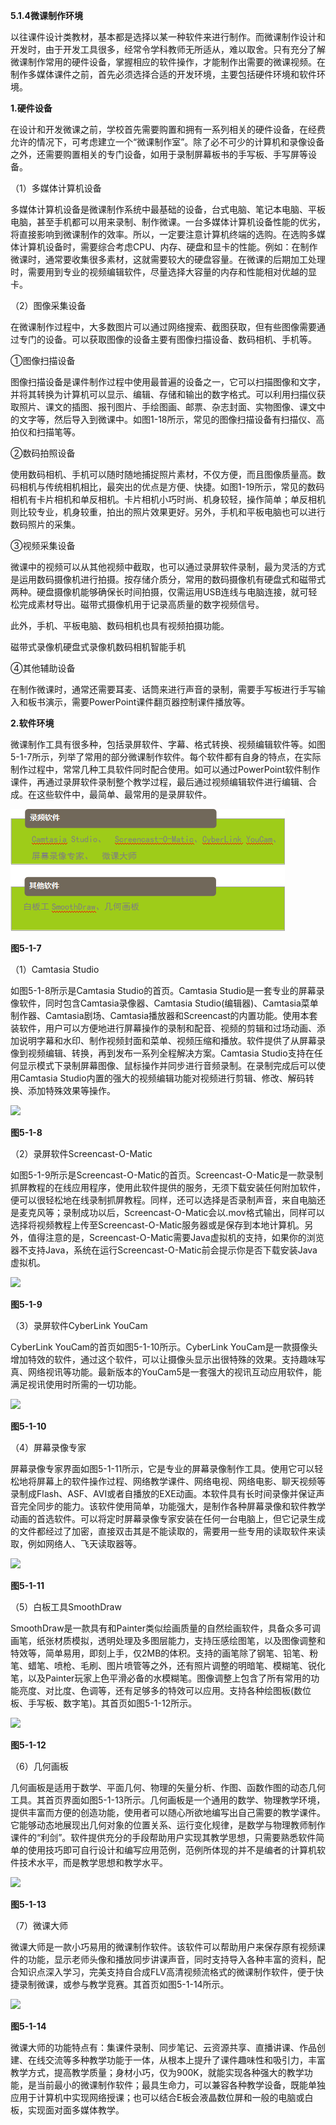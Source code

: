 

**5.1.4微课制作环境**

以往课件设计类教材，基本都是选择以某一种软件来进行制作。而微课制作设计和开发时，由于开发工具很多，经常令学科教师无所适从，难以取舍。只有充分了解微课制作常用的硬件设备，掌握相应的软件操作，才能制作出需要的微课视频。在制作多媒体课件之前，首先必须选择合适的开发环境，主要包括硬件环境和软件环境。

**1.硬件设备**

在设计和开发微课之前，学校首先需要购置和拥有一系列相关的硬件设备，在经费允许的情况下，可考虑建立一个“微课制作室”。除了必不可少的计算机和录像设备之外，还需要购置相关的专门设备，如用于录制屏幕板书的手写板、手写屏等设备。

（1）多媒体计算机设备

多媒体计算机设备是微课制作系统中最基础的设备，台式电脑、笔记本电脑、平板电脑，甚至手机都可以用来录制、制作微课。一台多媒体计算机设备性能的优劣，将直接影响到微课制作的效率。所以，一定要注意计算机终端的选购。在选购多媒体计算机设备时，需要综合考虑CPU、内存、硬盘和显卡的性能。例如：在制作微课时，通常要收集很多素材，这就需要较大的硬盘容量。在微课的后期加工处理时，需要用到专业的视频编辑软件，尽量选择大容量的内存和性能相对优越的显卡。

（2）图像采集设备

在微课制作过程中，大多数图片可以通过网络搜索、截图获取，但有些图像需要通过专门的设备。可以获取图像的设备主要有图像扫描设备、数码相机、手机等。

①图像扫描设备

图像扫描设备是课件制作过程中使用最普遍的设备之一，它可以扫描图像和文字，并将其转换为计算机可以显示、编辑、存储和输出的数字格式。可以利用扫描仪获取照片、课文的插图、报刊图片、手绘图画、邮票、杂志封面、实物图像、课文中的文字等，然后导入到微课中。如图1-18所示，常见的图像扫描设备有扫描仪、高拍仪和扫描笔等。

②数码拍照设备

使用数码相机、手机可以随时随地捕捉照片素材，不仅方便，而且图像质量高。数码相机与传统相机相比，最突出的优点是方便、快捷。如图1-19所示，常见的数码相机有卡片相机和单反相机。卡片相机小巧时尚、机身较轻，操作简单；单反相机则比较专业，机身较重，拍出的照片效果更好。另外，手机和平板电脑也可以进行数码照片的采集。

③视频采集设备

微课中的视频可以从其他视频中截取，也可以通过录屏软件录制，最为灵活的方式是运用数码摄像机进行拍摄。按存储介质分，常用的数码摄像机有硬盘式和磁带式两种。硬盘摄像机能够确保长时间拍摄，仅需运用USB连线与电脑连接，就可轻松完成素材导出。磁带式摄像机用于记录高质量的数字视频信号。

此外，手机、平板电脑、数码相机也具有视频拍摄功能。

磁带式录像机硬盘式录像机数码相机智能手机

④其他辅助设备

在制作微课时，通常还需要耳麦、话筒来进行声音的录制，需要手写板进行手写输入和板书演示，需要PowerPoint课件翻页器控制课件播放等。

**2.软件环境**

微课制作工具有很多种，包括录屏软件、字幕、格式转换、视频编辑软件等。如图5-1-7所示，列举了常用的部分微课制作软件。每个软件都有自身的特点，在实际制作过程中，常常几种工具软件同时配合使用。如可以通过PowerPoint软件制作课件，再通过录屏软件录制整个教学过程，最后通过视频编辑软件进行编辑、合成。在这些软件中，最简单、最常用的是录屏软件。



![](/assets/imp5ort.png)

**图5-1-7**

（1）Camtasia Studio

如图5-1-8所示是Camtasia Studio的首页。Camtasia Studio是一套专业的屏幕录像软件，同时包含Camtasia录像器、Camtasia Studio\(编辑器\)、Camtasia菜单制作器、Camtasia剧场、Camtasia播放器和Screencast的内置功能。使用本套装软件，用户可以方便地进行屏幕操作的录制和配音、视频的剪辑和过场动画、添加说明字幕和水印、制作视频封面和菜单、视频压缩和播放。软件提供了从屏幕录像到视频编辑、转换，再到发布一系列全程解决方案。Camtasia Studio支持在任何显示模式下录制屏幕图像、鼠标操作并同步进行音频录制。在录制完成后可以使用Camtasia Studio内置的强大的视频编辑功能对视频进行剪辑、修改、解码转换、添加特殊效果等操作。

![](file:///C:\Users\netedi21\AppData\Local\Temp\ksohtml\wpsC4D1.tmp.jpg)

**图5-1-8**

（2）录屏软件Screencast-O-Matic

如图5-1-9所示是Screencast-O-Matic的首页。Screencast-O-Matic是一款录制抓屏教程的在线应用程序，使用此软件提供的服务，无须下载安装任何附加软件，便可以很轻松地在线录制抓屏教程。同样，还可以选择是否录制声音，来自电脑还是麦克风等；录制成功以后，Screencast-O-Matic会以.mov格式输出，同样可以选择将视频教程上传至Screencast-O-Matic服务器或是保存到本地计算机。另外，值得注意的是，Screencast-O-Matic需要Java虚拟机的支持，如果你的浏览器不支持Java，系统在运行Screencast-O-Matic前会提示你是否下载安装Java虚拟机。

![](file:///C:\Users\netedi21\AppData\Local\Temp\ksohtml\wpsC4D2.tmp.jpg)

**图5-1-9**

（3）录屏软件CyberLink YouCam

CyberLink YouCam的首页如图5-1-10所示。CyberLink YouCam是一款摄像头增加特效的软件，通过这个软件，可以让摄像头显示出很特殊的效果。支持趣味写真、网络视讯等功能。最新版本的YouCam5是一套强大的视讯互动应用软件，能满足视讯使用时所需的一切功能。

![](file:///C:\Users\netedi21\AppData\Local\Temp\ksohtml\wpsC4D3.tmp.png)

**图5-1-10**

（4）屏幕录像专家

屏幕录像专家界面如图5-1-11所示，它是专业的屏幕录像制作工具。使用它可以轻松地将屏幕上的软件操作过程、网络教学课件、网络电视、网络电影、聊天视频等录制成Flash、ASF、AVI或者自播放的EXE动画。本软件具有长时间录像并保证声音完全同步的能力。该软件使用简单，功能强大，是制作各种屏幕录像和软件教学动画的首选软件。可以将定时屏幕录像专家安装在任何一台电脑上，但它记录生成的文件都经过了加密，直接双击其是不能读取的，需要用一些专用的读取软件来读取，例如网络人、飞天读取器等。

![](file:///C:\Users\netedi21\AppData\Local\Temp\ksohtml\wpsC4D4.tmp.png)

**图5-1-11**

（5）白板工具SmoothDraw

SmoothDraw是一款具有和Painter类似绘画质量的自然绘画软件，具备众多可调画笔，纸张材质模拟，透明处理及多图层能力，支持压感绘图笔，以及图像调整和特效等，简单易用，即刻上手，仅2MB的体积。支持的画笔除了钢笔、铅笔、粉笔、蜡笔、喷枪、毛刷、图片喷管等之外，还有照片调整的明暗笔、模糊笔、锐化笔，以及Painter玩家上色平滑必备的水模糊笔。图像调整上包含了所有常用的功能亮度、对比度、色调等，还有足够多的特效可以应用。支持各种绘图板\(数位板、手写板、数字笔\)。其首页如图5-1-12所示。

![](file:///C:\Users\netedi21\AppData\Local\Temp\ksohtml\wpsC4E4.tmp.png)

**图5-1-12**

（6）几何画板

几何画板是适用于数学、平面几何、物理的矢量分析、作图、函数作图的动态几何工具。其首页界面如图5-1-13所示。几何画板是一个通用的数学、物理教学环境，提供丰富而方便的创造功能，使用者可以随心所欲地编写出自己需要的教学课件。它能够动态地展现出几何对象的位置关系、运行变化规律，是数学与物理教师制作课件的“利剑”。软件提供充分的手段帮助用户实现其教学思想，只需要熟悉软件简单的使用技巧即可自行设计和编写应用范例，范例所体现的并不是编者的计算机软件技术水平，而是教学思想和教学水平。

![](file:///C:\Users\netedi21\AppData\Local\Temp\ksohtml\wpsC4E5.tmp.png)

**图5-1-13**

（7）微课大师

微课大师是一款小巧易用的微课制作软件。该软件可以帮助用户来保存原有视频课件的功能，显示老师头像和播放同步讲课声音，同时支持导入各种丰富的资料，配合知识点深入学习，完美支持自合成FLV高清视频流格式的微课制作软件，便于快捷录制微课，或参与教学竞赛。其首页如图5-1-14所示。

![](file:///C:\Users\netedi21\AppData\Local\Temp\ksohtml\wpsC4E6.tmp.png)

**图5-1-14**

微课大师的功能特点有：集课件录制、同步笔记、云资源共享、直播讲课、作品创建、在线交流等多种教学功能于一体，从根本上提升了课件趣味性和吸引力，丰富教学方式，提高教学质量；身材小巧，仅为900K，就能实现各种强大的教学功能，是当前最小的微课制作软件；最具生命力，可以兼容各种教学设备，既能单独应用于计算机中实现网络授课；也可以结合E板会液晶数位屏和一般的电脑或白板，实现面对面多媒体教学。



